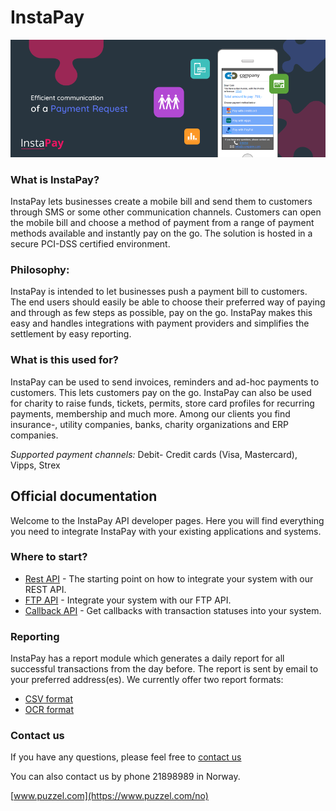 InstaPay
============
![alt text](images/InstaPay_banner_17-03-17.png "Instapay title")
### What is InstaPay?
InstaPay lets businesses create a mobile bill and send them to customers through SMS or some other communication channels. Customers can open the mobile bill and choose a method of payment from a range of payment methods available and instantly pay on the go. The solution is hosted in a secure PCI-DSS certified environment.

### Philosophy:
InstaPay is intended to let businesses push a payment bill to customers. The end users should easily
be able to choose their preferred way of paying and through as few steps as possible, pay on the go. InstaPay makes this easy
and handles integrations with payment providers and simplifies the settlement by easy reporting. 

### What is this used for?
InstaPay can be used to send invoices, reminders and ad-hoc payments to customers. This lets customers pay on the go. InstaPay can also be used for charity to raise funds, tickets, permits, store card profiles for recurring payments, membership and much more. Among our clients you find insurance-, utility companies, banks, charity organizations and ERP companies.

*Supported payment channels:*  Debit- Credit cards (Visa, Mastercard), Vipps, Strex 

Official documentation
----------------------

Welcome to the InstaPay API developer pages. Here you will find everything you need to integrate InstaPay with your existing applications and systems.

### Where to start?

-   [Rest API](rest.md) - The starting point on how to integrate your system with our REST API.
-   [FTP API](ftp.md) - Integrate your system with our FTP API.
-   [Callback API](callback.md) - Get callbacks with transaction statuses into your system. 

### Reporting
InstaPay has a report module which generates a daily report for all successful transactions from the day before. The report is sent by email to your preferred address(es). We currently offer two report formats:

-   [CSV format](report_csv.md)
-   [OCR format](report_ocr.md)

### Contact us
If you have any questions, please feel free to  [contact us](https://www.puzzel.com/no/om-puzzel/kontakt-oss/) 

You can also contact us by phone 21898989 in Norway.

[www.puzzel.com](https://www.puzzel.com/no)
